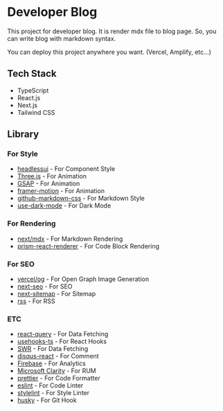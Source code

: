 # Developer Blog 
This project for developer blog.
It is render mdx file to blog page.
So, you can write blog with markdown syntax.

You can deploy this project anywhere you want. (Vercel, Amplify, etc...)


## Tech Stack
- TypeScript
- React.js
- Next.js
- Tailwind CSS

## Library
### For Style
- [headlessui](https://headlessui.dev/) - For Component Style
- [Three.js](https://threejs.org/) - For Animation
- [GSAP](https://greensock.com/gsap/) - For Animation
- [framer-motion](https://www.npmjs.com/package/framer-motion) - For Animation
- [github-markdown-css](https://github.com/sindresorhus/github-markdown-css) - For Markdown Style
- [use-dark-mode](https://www.npmjs.com/package/use-dark-mode) - For Dark Mode
### For Rendering
- [next/mdx](https://www.npmjs.com/package/@next/mdx) - For Markdown Rendering
- [prism-react-renderer](https://github.com/FormidableLabs/prism-react-renderer) - For Code Block Rendering
### For SEO
- [vercel/og](https://www.npmjs.com/package/@vercel/og) - For Open Graph Image Generation
- [next-seo](https://github.com/garmeeh/next-seo) - For SEO
- [next-sitemap](https://www.npmjs.com/package/next-sitemap) - For Sitemap
- [rss](https://www.npmjs.com/package/rss) - For RSS
### ETC
- [react-query](https://react-query.tanstack.com/) - For Data Fetching
- [usehooks-ts](https://usehooks-ts.com/) - For React Hooks
- [SWR](https://swr.vercel.app/) - For Data Fetching
- [disqus-react](https://www.npmjs.com/package/disqus-react) - For Comment
- [Firebase](https://firebase.google.com/) - For Analytics
- [Microsoft Clarity](https://clarity.microsoft.com/) - For RUM
- [prettier](https://prettier.io/) - For Code Formatter
- [eslint](https://eslint.org/) - For Code Linter
- [stylelint](https://stylelint.io/) - For Style Linter
- [husky](https://typicode.github.io/husky/#/) - For Git Hook

